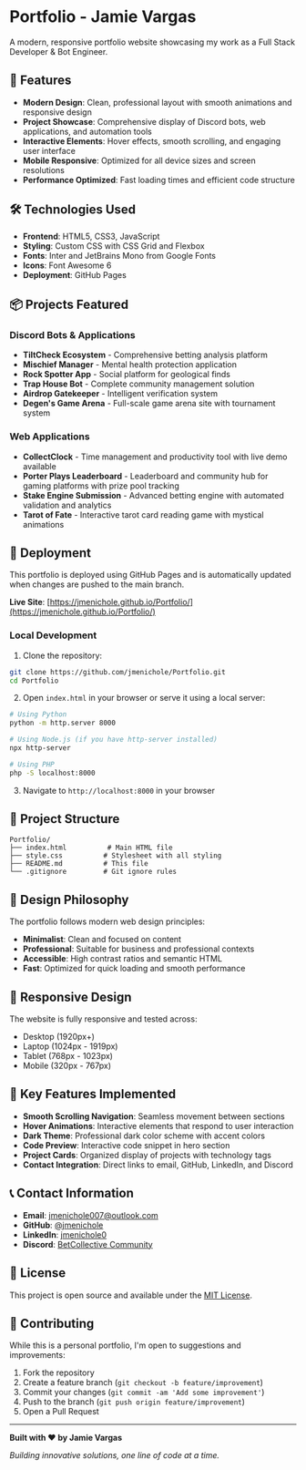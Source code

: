 # Portfolio - Jamie Vargas

A modern, responsive portfolio website showcasing my work as a Full Stack Developer & Bot Engineer.

## 🌟 Features

- **Modern Design**: Clean, professional layout with smooth animations and responsive design
- **Project Showcase**: Comprehensive display of Discord bots, web applications, and automation tools
- **Interactive Elements**: Hover effects, smooth scrolling, and engaging user interface
- **Mobile Responsive**: Optimized for all device sizes and screen resolutions
- **Performance Optimized**: Fast loading times and efficient code structure

## 🛠️ Technologies Used

- **Frontend**: HTML5, CSS3, JavaScript
- **Styling**: Custom CSS with CSS Grid and Flexbox
- **Fonts**: Inter and JetBrains Mono from Google Fonts
- **Icons**: Font Awesome 6
- **Deployment**: GitHub Pages

## 📦 Projects Featured

### Discord Bots & Applications
- **TiltCheck Ecosystem** - Comprehensive betting analysis platform
- **Mischief Manager** - Mental health protection application
- **Rock Spotter App** - Social platform for geological finds
- **Trap House Bot** - Complete community management solution
- **Airdrop Gatekeeper** - Intelligent verification system
- **Degen's Game Arena** - Full-scale game arena site with tournament system

### Web Applications
- **CollectClock** - Time management and productivity tool with live demo available
- **Porter Plays Leaderboard** - Leaderboard and community hub for gaming platforms with prize pool tracking
- **Stake Engine Submission** - Advanced betting engine with automated validation and analytics
- **Tarot of Fate** - Interactive tarot card reading game with mystical animations

## 🚀 Deployment

This portfolio is deployed using GitHub Pages and is automatically updated when changes are pushed to the main branch.

**Live Site**: [https://jmenichole.github.io/Portfolio/](https://jmenichole.github.io/Portfolio/)

### Local Development

1. Clone the repository:
```bash
git clone https://github.com/jmenichole/Portfolio.git
cd Portfolio
```

2. Open `index.html` in your browser or serve it using a local server:
```bash
# Using Python
python -m http.server 8000

# Using Node.js (if you have http-server installed)
npx http-server

# Using PHP
php -S localhost:8000
```

3. Navigate to `http://localhost:8000` in your browser

## 📁 Project Structure

```
Portfolio/
├── index.html          # Main HTML file
├── style.css          # Stylesheet with all styling
├── README.md          # This file
└── .gitignore         # Git ignore rules
```

## 🎨 Design Philosophy

The portfolio follows modern web design principles:

- **Minimalist**: Clean and focused on content
- **Professional**: Suitable for business and professional contexts
- **Accessible**: High contrast ratios and semantic HTML
- **Fast**: Optimized for quick loading and smooth performance

## 📱 Responsive Design

The website is fully responsive and tested across:
- Desktop (1920px+)
- Laptop (1024px - 1919px)
- Tablet (768px - 1023px)
- Mobile (320px - 767px)

## 🔧 Key Features Implemented

- **Smooth Scrolling Navigation**: Seamless movement between sections
- **Hover Animations**: Interactive elements that respond to user interaction
- **Dark Theme**: Professional dark color scheme with accent colors
- **Code Preview**: Interactive code snippet in hero section
- **Project Cards**: Organized display of projects with technology tags
- **Contact Integration**: Direct links to email, GitHub, LinkedIn, and Discord

## 📞 Contact Information

- **Email**: jmenichole007@outlook.com
- **GitHub**: [@jmenichole](https://github.com/jmenichole)
- **LinkedIn**: [jmenichole0](https://www.linkedin.com/in/jmenichole0)
- **Discord**: [BetCollective Community](https://discord.gg/q4K9n9hEpR)

## 📄 License

This project is open source and available under the [MIT License](LICENSE).

## 🤝 Contributing

While this is a personal portfolio, I'm open to suggestions and improvements:

1. Fork the repository
2. Create a feature branch (`git checkout -b feature/improvement`)
3. Commit your changes (`git commit -am 'Add some improvement'`)
4. Push to the branch (`git push origin feature/improvement`)
5. Open a Pull Request

---

**Built with ❤️ by Jamie Vargas**

*Building innovative solutions, one line of code at a time.*